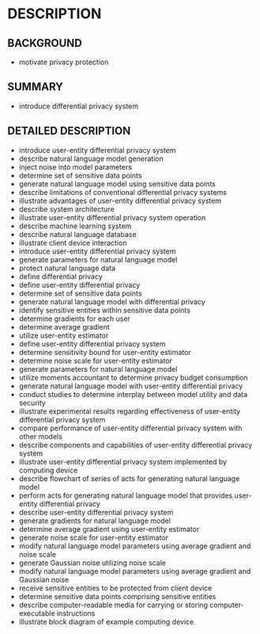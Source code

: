 # DESCRIPTION

## BACKGROUND

- motivate privacy protection

## SUMMARY

- introduce differential privacy system

## DETAILED DESCRIPTION

- introduce user-entity differential privacy system
- describe natural language model generation
- inject noise into model parameters
- determine set of sensitive data points
- generate natural language model using sensitive data points
- describe limitations of conventional differential privacy systems
- illustrate advantages of user-entity differential privacy system
- describe system architecture
- illustrate user-entity differential privacy system operation
- describe machine learning system
- describe natural language database
- illustrate client device interaction
- introduce user-entity differential privacy system
- generate parameters for natural language model
- protect natural language data
- define differential privacy
- define user-entity differential privacy
- determine set of sensitive data points
- generate natural language model with differential privacy
- identify sensitive entities within sensitive data points
- determine gradients for each user
- determine average gradient
- utilize user-entity estimator
- define user-entity differential privacy system
- determine sensitivity bound for user-entity estimator
- determine noise scale for user-entity estimator
- generate parameters for natural language model
- utilize moments accountant to determine privacy budget consumption
- generate natural language model with user-entity differential privacy
- conduct studies to determine interplay between model utility and data security
- illustrate experimental results regarding effectiveness of user-entity differential privacy system
- compare performance of user-entity differential privacy system with other models
- describe components and capabilities of user-entity differential privacy system
- illustrate user-entity differential privacy system implemented by computing device
- describe flowchart of series of acts for generating natural language model
- perform acts for generating natural language model that provides user-entity differential privacy
- describe user-entity differential privacy system
- generate gradients for natural language model
- determine average gradient using user-entity estimator
- generate noise scale for user-entity estimator
- modify natural language model parameters using average gradient and noise scale
- generate Gaussian noise utilizing noise scale
- modify natural language model parameters using average gradient and Gaussian noise
- receive sensitive entities to be protected from client device
- determine sensitive data points comprising sensitive entities
- describe computer-readable media for carrying or storing computer-executable instructions
- illustrate block diagram of example computing device

